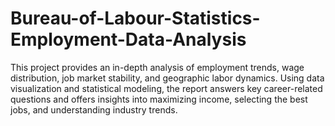 # Bureau-of-Labour-Statistics-Employment-Data-Analysis
This project provides an in-depth analysis of employment trends, wage distribution, job market stability, and geographic labor dynamics. Using data visualization and statistical modeling, the report answers key career-related questions and offers insights into maximizing income, selecting the best jobs, and understanding industry trends.
